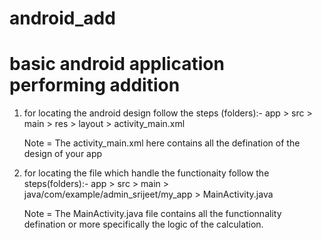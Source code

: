 # android_add
# basic android application performing addition

1. for locating the android design follow the steps (folders):-
       app > src > main > res > layout > activity_main.xml

    Note = The activity_main.xml here contains all the defination of the design of your app

2. for locating the file which handle the functionaity follow the steps(folders):-
        app > src > main > java/com/example/admin_srijeet/my_app > MainActivity.java 

    Note = The MainActivity.java file contains all the functionnality defination or more specifically the logic 
    of the calculation.
